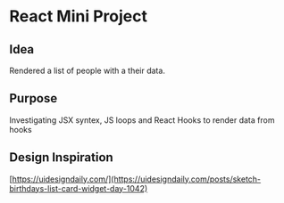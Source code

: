# React Mini Project

## Idea
Rendered a list of people with a their data.

## Purpose
Investigating JSX syntex, JS loops and React Hooks to render data from hooks

## Design Inspiration

[https://uidesigndaily.com/](https://uidesigndaily.com/posts/sketch-birthdays-list-card-widget-day-1042)
